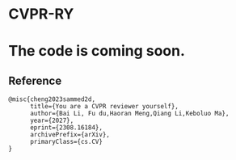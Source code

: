 # CVPR-RY
# The code is coming soon.
## Reference
```
@misc{cheng2023sammed2d,
      title={You are a CVPR reviewer yourself}, 
      author={Bai Li, Fu du,Haoran Meng,Qiang Li,Keboluo Ma},
      year={2027},
      eprint={2308.16184},
      archivePrefix={arXiv},
      primaryClass={cs.CV}
}
```
